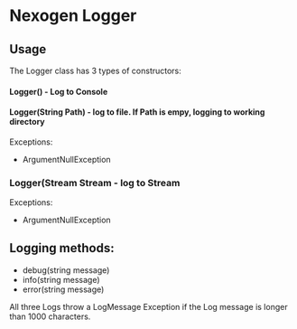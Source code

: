 # Nexogen Logger

## Usage

The Logger class has 3 types of constructors:

#### Logger()  - Log to Console

#### Logger(String Path) - log to file. If Path is empy, logging to working directory
Exceptions:
- ArgumentNullException
### Logger(Stream Stream - log to Stream
Exceptions:
- ArgumentNullException

## Logging methods:

- debug(string message)
- info(string message)
- error(string message)

All three Logs throw a LogMessage Exception if the Log message is longer than 1000 characters.



